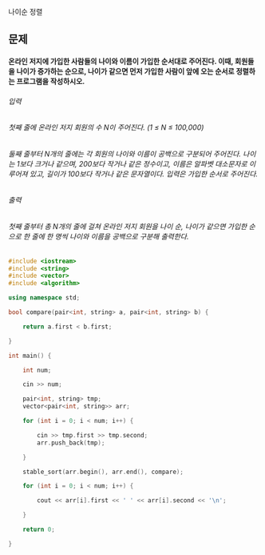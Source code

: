 나이순 정렬
## 문제
#### 온라인 저지에 가입한 사람들의 나이와 이름이 가입한 순서대로 주어진다. 이때, 회원들을 나이가 증가하는 순으로, 나이가 같으면 먼저 가입한 사람이 앞에 오는 순서로 정렬하는 프로그램을 작성하시오.

###### 입력
###### 첫째 줄에 온라인 저지 회원의 수 N이 주어진다. (1 ≤ N ≤ 100,000)

###### 둘째 줄부터 N개의 줄에는 각 회원의 나이와 이름이 공백으로 구분되어 주어진다. 나이는 1보다 크거나 같으며, 200보다 작거나 같은 정수이고, 이름은 알파벳 대소문자로 이루어져 있고, 길이가 100보다 작거나 같은 문자열이다. 입력은 가입한 순서로 주어진다.

###### 출력
###### 첫째 줄부터 총 N개의 줄에 걸쳐 온라인 저지 회원을 나이 순, 나이가 같으면 가입한 순으로 한 줄에 한 명씩 나이와 이름을 공백으로 구분해 출력한다.

```c++
#include <iostream>
#include <string>
#include <vector>
#include <algorithm>

using namespace std;

bool compare(pair<int, string> a, pair<int, string> b) {

    return a.first < b.first;

}

int main() {

    int num;

    cin >> num;

    pair<int, string> tmp;
    vector<pair<int, string>> arr;

    for (int i = 0; i < num; i++) {

        cin >> tmp.first >> tmp.second;
        arr.push_back(tmp);

    }

    stable_sort(arr.begin(), arr.end(), compare);

    for (int i = 0; i < num; i++) {

        cout << arr[i].first << ' ' << arr[i].second << '\n';

    }

    return 0;

}
```
